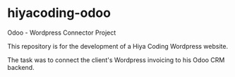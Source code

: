 # hiyacoding-odoo
Odoo - Wordpress Connector Project

This repository is for the development of a Hiya Coding Wordpress website. 

The task was to connect the client's Wordpress invoicing to his Odoo CRM backend. 
